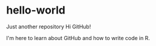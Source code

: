 # hello-world
Just another repository
Hi GitHub!

I'm here to learn about GitHub and how to write code in R. 
